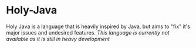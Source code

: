 # Holy-Java
Holy Java is a language that is heavily inspired by Java, but aims to "fix" it's major issues and undesired features.
*This language is currently not available as it is still in heavy development*
